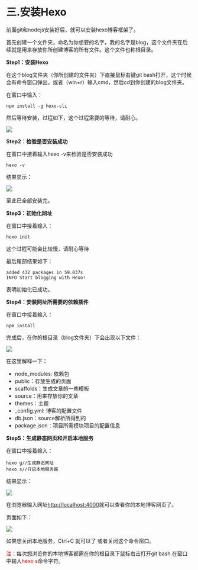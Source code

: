 # 三.安装Hexo

前面git和nodejs安装好后，就可以安装hexo博客框架了。

首先创建一个文件夹，命名为你想要的名字，我的名字是blog，这个文件夹在后续就是用来存放你所创建博客的所有文件。这个文件也称根目录。

**Step1：安装Hexo**

在这个blog文件夹（你所创建的文件夹）下直接鼠标右键git bash打开，这个时候会有命令窗口弹出。或者（win+r）输入cmd，然后cd到你创建的blog文件夹。

在窗口中输入：

```
npm install -g hexo-cli 
```

然后等待安装，过程如下，这个过程需要的等待，请耐心。

![](https://cdn.jsdelivr.net/gh/CCIT18101030214TPJ/resource//timg.jpg)

**Step2：检验是否安装成功**

在窗口中接着输入hexo -v来检验是否安装成功

```
hexo -v
```

结果显示：

![](https://cdn.jsdelivr.net/gh/CCIT18101030214TPJ/resource//QQ截图20200327184951a.png)

至此已全部安装完。

**Step3：初始化网址**

在窗口中接着输入：

```
hexo init
```

这个过程可能会比较慢，请耐心等待

最后尾部结果如下：

```
added 432 packages in 59.037s
INFO Start blogging with Hexo!
```

表明初始化已成功。

**Step4：安装网址所需要的依赖插件**

在窗口中接着输入：

```
npm install
```

完成后，在你的根目录（blog文件夹）下会出现以下文件：

![](https://cdn.jsdelivr.net/gh/CCIT18101030214TPJ/resource//QQ截图20200327195413aa.png)

在这里解释一下：

- node_modules: 依赖包
- public：存放生成的页面
- scaffolds：生成文章的一些模板
- source：用来存放你的文章
- themes：主题
- _config.yml: 博客的配置文件
- db.json：source解析所得到的
- package.json：项目所需模块项目的配置信息

**Step5：生成静态网页和开启本地服务**

在窗口中接着输入：

```
hexo g//生成静态网址
hexo s//开启本地服务器
```

结果显示：

![](https://cdn.jsdelivr.net/gh/CCIT18101030214TPJ/resource//QQ截图20200327202538aa.png)

在浏览器输入网址[http://localhost:4000](https://link.zhihu.com/?target=http%3A//localhost%3A4000/)就可以查看你的本地博客网页了。

页面如下：

![](https://cdn.jsdelivr.net/gh/CCIT18101030214TPJ/resource//7a0fb1a640d490f234de14c9e5d89732.jpg)

如果想关闭本地服务，Ctrl+C 就可以了 或者关闭这个命令窗口。

<font color="red">注</font>：每次想浏览你的本地博客都需在你的根目录下鼠标右击打开git bash 在窗口中输入<font color="red">hexo s</font>命令字符。